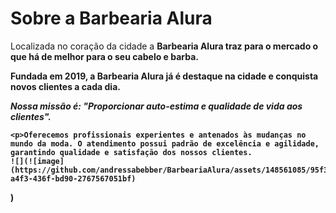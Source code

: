 <h1>Sobre a Barbearia Alura</h1>

<p>Localizada no coração da cidade a <strong>Barbearia Alura<strong> traz para o mercado o que há de melhor para o seu cabelo e barba.</p>
Fundada em 2019, a Barbearia Alura já é destaque na cidade e conquista novos clientes a cada dia.

  <p><em>Nossa missão é:<strong> "Proporcionar auto-estima e qualidade de vida aos clientes"</strong>.</p></em>

    <p>Oferecemos profissionais experientes e antenados às mudanças no mundo da moda. O atendimento possui padrão de excelência e agilidade, garantindo qualidade e satisfação dos nossos clientes.
    ![](![image](https://github.com/andressabebber/BarbeariaAlura/assets/148561085/95f39af3-a4f3-436f-bd90-2767567051bf)
)
